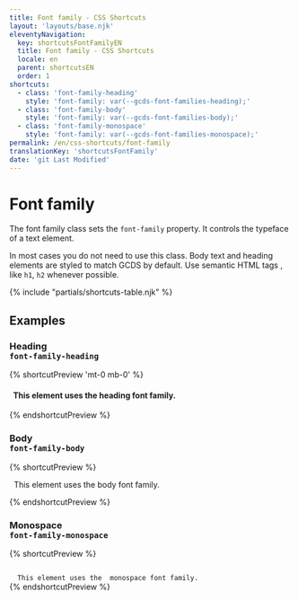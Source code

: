 ```yaml
---
title: Font family - CSS Shortcuts
layout: 'layouts/base.njk'
eleventyNavigation:
  key: shortcutsFontFamilyEN
  title: Font family - CSS Shortcuts
  locale: en
  parent: shortcutsEN
  order: 1
shortcuts:
  - class: 'font-family-heading'
    style: 'font-family: var(--gcds-font-families-heading);'
  - class: 'font-family-body'
    style: 'font-family: var(--gcds-font-families-body);'
  - class: 'font-family-monospace'
    style: 'font-family: var(--gcds-font-families-monospace);'
permalink: /en/css-shortcuts/font-family
translationKey: 'shortcutsFontFamily'
date: 'git Last Modified'
---
```


# Font family

The font family class sets the `font-family` property. It controls the typeface of a text element.

<gcds-notice type="warning" notice-title-tag="h2" notice-title="Use with caution">
  <gcds-text>In most cases you do not need to use this class. Body text and heading elements are <gcds-link href="{{ links.typography }}">styled to match GCDS by default</gcds-link>. Use semantic HTML tags , like <code>h1</code>, <code>h2</code> whenever possible.</gcds-text>
</gcds-notice>

{% include "partials/shortcuts-table.njk" %}

## Examples

### Heading<br/>`font-family-heading`

{% shortcutPreview 'mt-0 mb-0' %}

<h4 class="font-family-heading">
  This element uses the heading font family.
</h4>
{% endshortcutPreview %}

### Body<br/>`font-family-body`

{% shortcutPreview %}

<p class="font-family-body">
  This element uses the body font family.
</p>
{% endshortcutPreview %}

### Monospace<br/>`font-family-monospace`

{% shortcutPreview %}

<code class="font-family-monospace">
  This element uses the  monospace font family.
</code>
{% endshortcutPreview %}

